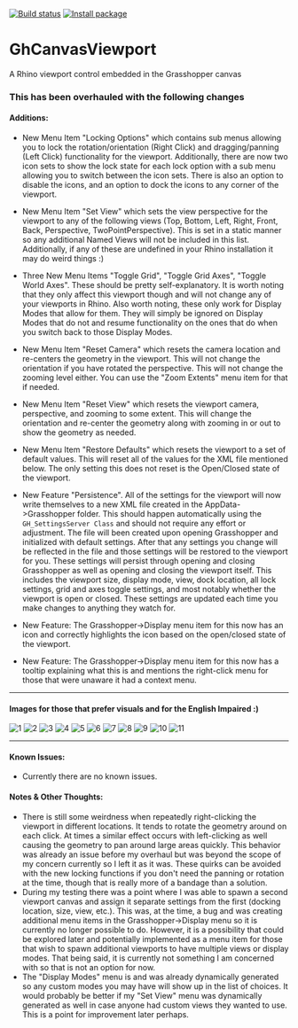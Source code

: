 [![Build status](https://ci.appveyor.com/api/projects/status/d76n0ik2rmx7dxt3?svg=true)](https://ci.appveyor.com/project/mcneel/ghcanvasviewport)
[![Install package](https://img.shields.io/badge/dynamic/json?label=yak&query=version&url=https%3A%2F%2Fyak.rhino3d.com%2Fpackages%2FGhCanvasViewport)](rhino://package/search?q=GhCanvasViewport)

# GhCanvasViewport
A Rhino viewport control embedded in the Grasshopper canvas

### This has been overhauled with the following changes

#### Additions:

- New Menu Item "Locking Options" which contains sub menus allowing you to lock the rotation/orientation (Right Click) and dragging/panning (Left Click) functionality for the viewport. Additionally, there are now two icon sets to show the lock state for each lock option with a sub menu allowing you to switch between the icon sets. There is also an option to disable the icons, and an option to dock the icons to any corner of the viewport.
- New Menu Item "Set View" which sets the view perspective for the viewport to any of the following views (Top, Bottom, Left, Right, Front, Back, Perspective, TwoPointPerspective). This is set in a static manner so any additional Named Views will not be included in this list. Additionally, if any of these are undefined in your Rhino installation it may do weird things :)
- Three New Menu Items "Toggle Grid", "Toggle Grid Axes", "Toggle World Axes". These should be pretty self-explanatory. It is worth noting that they only affect this viewport though and will not change any of your viewports in Rhino. Also worth noting, these only work for Display Modes that allow for them. They will simply be ignored on Display Modes that do not and resume functionality on the ones that do when you switch back to those Display Modes. 
- New Menu Item "Reset Camera" which resets the camera location and re-centers the geometry in the viewport. This will not change the orientation if you have rotated the perspective. This will not change the zooming level either. You can use the "Zoom Extents" menu item for that if needed.
- New Menu Item "Reset View" which resets the viewport camera, perspective, and zooming to some extent. This will change the orientation and re-center the geometry along with zooming in or out to show the geometry as needed.
- New Menu Item "Restore Defaults" which resets the viewport to a set of default values. This will reset all of the values for the XML file mentioned below. The only setting this does not reset is the Open/Closed state of the viewport.

- New Feature "Persistence". All of the settings for the viewport will now write themselves to a new XML file created in the AppData->Grasshopper folder. This should happen automatically using the `GH_SettingsServer Class` and should not require any effort or adjustment. The file will been created upon opening Grasshopper and initialized with default settings. After that any settings you change will be reflected in the file and those settings will be restored to the viewport for you. These settings will persist through opening and closing Grasshopper as well as opening and closing the viewport itself. This includes the viewport size, display mode, view, dock location, all lock settings, grid and axes toggle settings, and most notably whether the viewport is open or closed. These settings are updated each time you make changes to anything they watch for.
- New Feature: The Grasshopper->Display menu item for this now has an icon and correctly highlights the icon based on the open/closed state of the viewport.
- New Feature: The Grasshopper->Display menu item for this now has a tooltip explaining what this is and mentions the right-click menu for those that were unaware it had a context menu. 
 
---

#### Images for those that prefer visuals and for the English Impaired :)

<img src="https://github.com/GrimblyGorn/GhCanvasViewport/blob/master/pics/cv1.png" alt="1" />
<img src="https://github.com/GrimblyGorn/GhCanvasViewport/blob/master/pics/cv2.png" alt="2" />
<img src="https://github.com/GrimblyGorn/GhCanvasViewport/blob/master/pics/cv3.png" alt="3" />
<img src="https://github.com/GrimblyGorn/GhCanvasViewport/blob/master/pics/cv4.png" alt="4" />
<img src="https://github.com/GrimblyGorn/GhCanvasViewport/blob/master/pics/cv5.png" alt="5" />
<img src="https://github.com/GrimblyGorn/GhCanvasViewport/blob/master/pics/cv6.png" alt="6" />
<img src="https://github.com/GrimblyGorn/GhCanvasViewport/blob/master/pics/cv7.png" alt="7" />
<img src="https://github.com/GrimblyGorn/GhCanvasViewport/blob/master/pics/cv8.png" alt="8" />
<img src="https://github.com/GrimblyGorn/GhCanvasViewport/blob/master/pics/cv9.png" alt="9" />
<img src="https://github.com/GrimblyGorn/GhCanvasViewport/blob/master/pics/cv10.png" alt="10" />
<img src="https://github.com/GrimblyGorn/GhCanvasViewport/blob/master/pics/cv11.png" alt="11" />

---

#### Known Issues:

- Currently there are no known issues.
   
#### Notes & Other Thoughts:

- There is still some weirdness when repeatedly right-clicking the viewport in different locations. It tends to rotate the geometry around on each click. At times a similar effect occurs with left-clicking as well causing the geometry to pan around large areas quickly. This behavior was already an issue before my overhaul but was beyond the scope of my concern currently so I left it as it was. These quirks can be avoided with the new locking functions if you don't need the panning or rotation at the time, though that is really more of a bandage than a solution.
- During my testing there was a point where I was able to spawn a second viewport canvas and assign it separate settings from the first (docking location, size, view, etc.). This was, at the time, a bug and was creating additional menu items in the Grasshopper->Display menu so it is currently no longer possible to do. However, it is a possibility that could be explored later and potentially implemented as a menu item for those that wish to spawn additional viewports to have multiple views or display modes. That being said, it is currently not something I am concerned with so that is not an option for now.
- The "Display Modes" menu is and was already dynamically generated so any custom modes you may have will show up in the list of choices. It would probably be better if my "Set View" menu was dynamically generated as well in case anyone had custom views they wanted to use. This is a point for improvement later perhaps.       